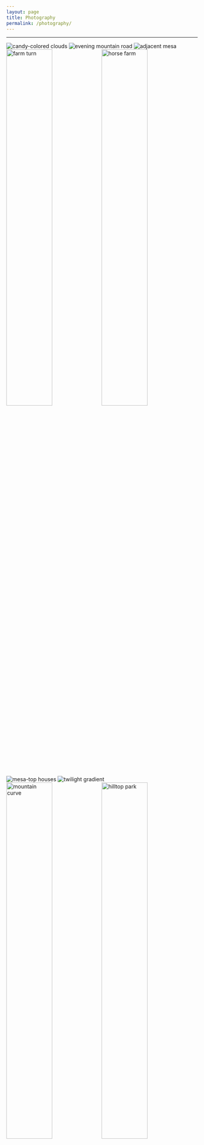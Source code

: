 ```yaml
---
layout: page
title: Photography
permalink: /photography/
---
```


---

<img src="../assets/photos/candy-colored_clouds.jpg" alt="candy-colored clouds">

<img src="../assets/photos/evening_mountain_road.jpg" alt="evening mountain road">

<img src="../assets/photos/adjacent_mesa.jpg" alt="adjacent mesa">

<img src="../assets/photos/farm_turn.jpg" alt="farm turn" width="49%">
<img src="../assets/photos/horse_farm.jpg" alt="horse farm" width="49%">

<img src="../assets/photos/mesa_houses.jpg" alt="mesa-top houses">

<img src="../assets/photos/twilight_gradient.jpg" alt="twilight gradient">

<img src="../assets/photos/mountain_curve.jpg" alt="mountain curve" width="49%">
<img src="../assets/photos/hilltop_park.jpg" alt="hilltop park" width="49%">

<img src="../assets/photos/evening_lamppost.jpg" alt="evening lamppost">

<img src="../assets/photos/summit_house.jpg" alt="summit house" width="49%">
<img src="../assets/photos/highlands.jpg" alt="highlands" width="49%">

<img src="../assets/photos/sunset mountain.jpg" alt="sunset mountain">

<img src="../assets/photos/evening_neighborhood.jpg" alt="evening neighborhood ">